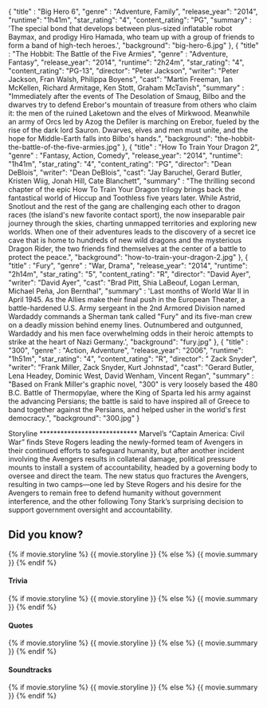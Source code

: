 {
	"title" : "Big Hero 6",
	"genre" : "Adventure, Family",
	"release_year": "2014",
	"runtime": "1h41m",
	"star_rating": "4",
	"content_rating": "PG",
	"summary" : 'The special bond that develops between plus-sized inflatable robot Baymax, and prodigy Hiro Hamada, who team up with a group of friends to form a band of high-tech heroes.',
	"background": "big-hero-6.jpg"
},
{
	"title" : "The Hobbit: The Battle of the Five Armies",
	"genre" : "Adventure, Fantasy",
	"release_year": "2014",
	"runtime": "2h24m",
	"star_rating": "4",
	"content_rating": "PG-13",
	"director": "Peter Jackson",
	"writer": "Peter Jackson, Fran Walsh, Philippa Boyens",
	"cast": "Martin Freeman, Ian McKellen, Richard Armitage, Ken Stott, Graham McTavish",
	"summary" : "Immediately after the events of The Desolation of Smaug, Bilbo and the dwarves try to defend Erebor's mountain of treasure from others who claim it: the men of the ruined Laketown and the elves of Mirkwood. Meanwhile an army of Orcs led by Azog the Defiler is marching on Erebor, fueled by the rise of the dark lord Sauron. Dwarves, elves and men must unite, and the hope for Middle-Earth falls into Bilbo's hands.",
	"background": "the-hobbit-the-battle-of-the-five-armies.jpg"
},
{
	"title" : "How To Train Your Dragon 2",
	"genre" : "Fantasy, Action, Comedy",
	"release_year": "2014",
	"runtime": "1h41m",
	"star_rating": "4",
	"content_rating": "PG",
	"director": "Dean DeBlois",
	"writer": "Dean DeBlois",
	"cast": "Jay Baruchel, Gerard Butler, Kristen Wiig, Jonah Hill, Cate Blanchett",
	"summary" : "The thrilling second chapter of the epic How To Train Your Dragon trilogy brings back the fantastical world of Hiccup and Toothless five years later. While Astrid, Snotlout and the rest of the gang are challenging each other to dragon races (the island's new favorite contact sport), the now inseparable pair journey through the skies, charting unmapped territories and exploring new worlds. When one of their adventures leads to the discovery of a secret ice cave that is home to hundreds of new wild dragons and the mysterious Dragon Rider, the two friends find themselves at the center of a battle to protect the peace.",
	"background": "how-to-train-your-dragon-2.jpg"
},
{
	"title" : "Fury",
	"genre" : "War, Drama",
	"release_year": "2014",
	"runtime": "2h14m",
	"star_rating": "5",
	"content_rating": "R",
	"director": "David Ayer",
	"writer": "David Ayer",
	"cast": "Brad Pitt, Shia LaBeouf, Logan Lerman, Michael Peña, Jon Bernthal",
	"summary" : 'Last months of World War II in April 1945. As the Allies make their final push in the European Theater, a battle-hardened U.S. Army sergeant in the 2nd Armored Division named Wardaddy commands a Sherman tank called "Fury" and its five-man crew on a deadly mission behind enemy lines. Outnumbered and outgunned, Wardaddy and his men face overwhelming odds in their heroic attempts to strike at the heart of Nazi Germany.',
	"background": "fury.jpg"
},
{
	"title" : "300",
	"genre" : "Action, Adventure",
	"release_year": "2006",
	"runtime": "1h51m",
	"star_rating": "4",
	"content_rating": "R",
	"director": " Zack Snyder",
	"writer": "Frank Miller, Zack Snyder, Kurt Johnstad",
	"cast": "Gerard Butler, Lena Headey, Dominic West, David Wenham, Vincent Regan",
	"summary" : "Based on Frank Miller's graphic novel, \"300\" is very loosely based the 480 B.C. Battle of Thermopylae, where the King of Sparta led his army against the advancing Persians; the battle is said to have inspired all of Greece to band together against the Persians, and helped usher in the world's first democracy.",
	"background": "300.jpg"
}

Storyline ****************************
Marvel’s “Captain America: Civil War” finds Steve Rogers leading the newly-formed team of Avengers in their continued efforts to safeguard humanity, but after another incident involving the Avengers results in collateral damage, political pressure mounts to install a system of accountability, headed by a governing body to oversee and direct the team. The new status quo fractures the Avengers, resulting in two camps—one led by Steve Rogers and his desire for the Avengers to remain free to defend humanity without government interference, and the other following Tony Stark’s surprising decision to support government oversight and accountability.  

<h2>Did you know?</h2>
<p>
{% if movie.storyline %}
	{{ movie.storyline }}
{% else %}
	{{ movie.summary }}
{% endif %}
</p>
<h4>Trivia</h4>
<p>
{% if movie.storyline %}
	{{ movie.storyline }}
{% else %}
	{{ movie.summary }}
{% endif %}
</p>
<h4>Quotes</h4>
<p>
{% if movie.storyline %}
	{{ movie.storyline }}
{% else %}
	{{ movie.summary }}
{% endif %}
</p>
<h4>Soundtracks</h4>
<p>
{% if movie.storyline %}
	{{ movie.storyline }}
{% else %}
	{{ movie.summary }}
{% endif %}
</p>
